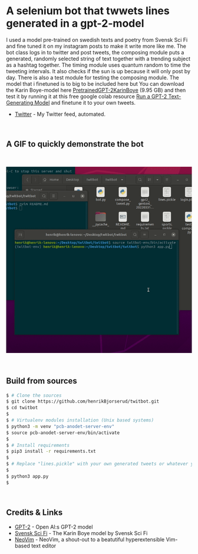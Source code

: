 
# A selenium bot that twwets lines generated in a gpt-2-model

I used a model pre-trained on swedish texts and poetry from Svensk Sci Fi and fine tuned it on my instagram posts to make it write more like me. The bot class logs in to twitter and post tweets, the composing module puts a generated, randomly selected string of text together with a trending subject as a hashtag together. The timing module uses quantum random to time the tweeting intervals. It also checks if the sun is up because it will only post by day. There is also a test module for testing the composing module. The model that i finetuned is to big to be included here but You can download the Karin Boye-model here <a href="http://www.svenskscifi.se/KarinBoye/checkpoint_PretrainedGPT-2KarinBoye.tar">PretrainedGPT-2KarinBoye</a> (9.95 GB) and then test it by running it at this free google colab resource <a href="https://colab.research.google.com/drive/1VLG8e7YSEwypxU-noRNhsv5dW4NfTGce">Run a GPT-2 Text-Generating Model</a> and finetune it to your own tweets.
<br />

- [Twitter](https://twitter.com/HenrikBjorserud) - My Twitter feed, automated.

<br />

## A GIF to quickly demonstrate the bot

<br />

![The bot in action](Media/Peek202205021320.gif)

<br />

## Build from sources

```bash
$ # Clone the sources
$ git clone https://github.com/henrikBjorserud/twitbot.git
$ cd twitbot
$
$ # Virtualenv modules installation (Unix based systems)
$ python3 -m venv "pcb-anodet-server-env"
$ source pcb-anodet-server-env/bin/activate
$
$ # Install requirements
$ pip3 install -r requirements.txt
$
$ # Replace "lines.pickle" with your own generated tweets or whatever you want and run the "app.py" (It will run indefinitely until you press ctrl + c)
$ 
$ python3 app.py
$
```

<br />


## Credits & Links

- [GPT-2](https://github.com/openai/gpt-2) - Open AI:s GPT-2 model
- [Svensk Sci Fi](https://github.com/svenskscifi/karinboye) - The Karin Boye model by Svensk Sci Fi
- [NeoVim](https://neovim.io/) - NeoVim, a shout-out to a beatutiful hyperextensible Vim-based text editor

<br />



